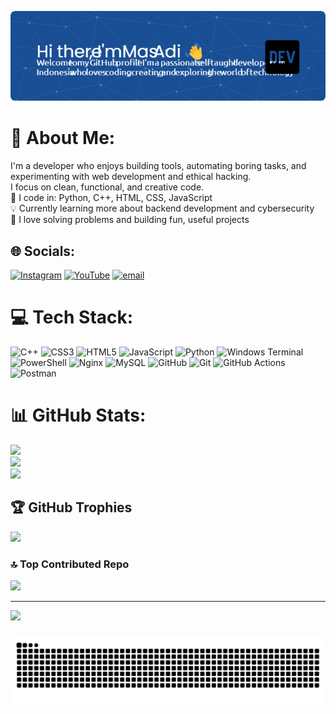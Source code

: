 ![My Image](img/header.png)


# 💫 About Me:
I'm a developer who enjoys building tools, automating boring tasks, and experimenting with web development and ethical hacking.<br>I focus on clean, functional, and creative code.<br>🔧 I code in: Python, C++, HTML, CSS, JavaScript<br>💡 Currently learning more about backend development and cybersecurity<br>🎯 I love solving problems and building fun, useful projects


## 🌐 Socials:
[![Instagram](https://img.shields.io/badge/Instagram-%23E4405F.svg?logo=Instagram&logoColor=white)](https://instagram.com/https://www.instagram.com/nulltrace404) [![YouTube](https://img.shields.io/badge/YouTube-%23FF0000.svg?logo=YouTube&logoColor=white)](https://youtube.com/@https://www.youtube.com/@Codingin34) [![email](https://img.shields.io/badge/Email-D14836?logo=gmail&logoColor=white)](mailto:mailto:githubmasadi.gmail.com) 

# 💻 Tech Stack:
![C++](https://img.shields.io/badge/c++-%2300599C.svg?style=for-the-badge&logo=c%2B%2B&logoColor=white) ![CSS3](https://img.shields.io/badge/css3-%231572B6.svg?style=for-the-badge&logo=css3&logoColor=white) ![HTML5](https://img.shields.io/badge/html5-%23E34F26.svg?style=for-the-badge&logo=html5&logoColor=white) ![JavaScript](https://img.shields.io/badge/javascript-%23323330.svg?style=for-the-badge&logo=javascript&logoColor=%23F7DF1E) ![Python](https://img.shields.io/badge/python-3670A0?style=for-the-badge&logo=python&logoColor=ffdd54) ![Windows Terminal](https://img.shields.io/badge/Windows%20Terminal-%234D4D4D.svg?style=for-the-badge&logo=windows-terminal&logoColor=white) ![PowerShell](https://img.shields.io/badge/PowerShell-%235391FE.svg?style=for-the-badge&logo=powershell&logoColor=white) ![Nginx](https://img.shields.io/badge/nginx-%23009639.svg?style=for-the-badge&logo=nginx&logoColor=white) ![MySQL](https://img.shields.io/badge/mysql-4479A1.svg?style=for-the-badge&logo=mysql&logoColor=white) ![GitHub](https://img.shields.io/badge/github-%23121011.svg?style=for-the-badge&logo=github&logoColor=white) ![Git](https://img.shields.io/badge/git-%23F05033.svg?style=for-the-badge&logo=git&logoColor=white) ![GitHub Actions](https://img.shields.io/badge/github%20actions-%232671E5.svg?style=for-the-badge&logo=githubactions&logoColor=white) ![Postman](https://img.shields.io/badge/Postman-FF6C37?style=for-the-badge&logo=postman&logoColor=white)
# 📊 GitHub Stats:
![](https://github-readme-stats.vercel.app/api?username=MasAdii&theme=shadow_blue&hide_border=false&include_all_commits=true&count_private=false)<br/>
![](https://nirzak-streak-stats.vercel.app/?user=MasAdii&theme=shadow_blue&hide_border=false)<br/>
![](https://github-readme-stats.vercel.app/api/top-langs/?username=MasAdii&theme=shadow_blue&hide_border=false&include_all_commits=true&count_private=false&layout=compact)

## 🏆 GitHub Trophies
![](https://github-profile-trophy.vercel.app/?username=MasAdii&theme=radical&no-frame=false&no-bg=true&margin-w=4)

### 🔝 Top Contributed Repo
![](https://github-contributor-stats.vercel.app/api?username=MasAdii&limit=5&theme=dark&combine_all_yearly_contributions=true)

---
[![](https://visitcount.itsvg.in/api?id=MasAdii&icon=0&color=0)](https://visitcount.itsvg.in)

###

<img src="https://raw.githubusercontent.com/MasAdii/MasAdii/output/snake.svg" alt="Snake animation" />

###